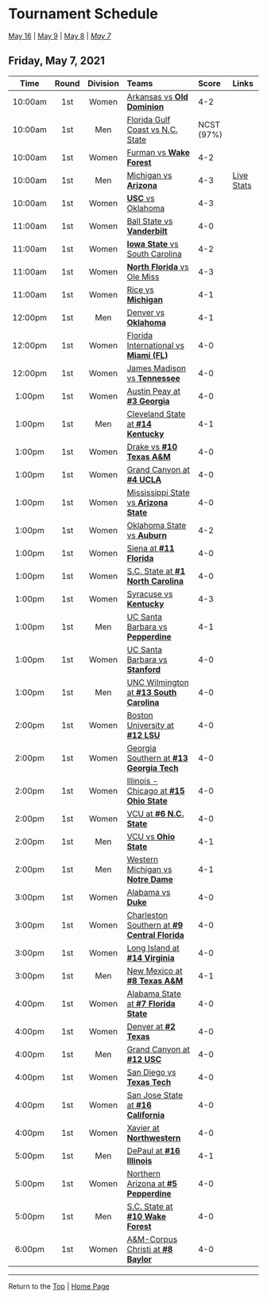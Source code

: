 <a name="top"></a>  

# Tournament Schedule  

[May 16](./05-16.md) &#124; [May 9](./05-09.md) &#124; [May 8](./05-08.md) &#124; *[May 7](./05-07.md)*  

## Friday, May 7, 2021  

| **Time** | **Round** | **Division** | **Teams** | **Score** | **Links** |
| :------: | :-------: | :----------: | :-------- | :-------- | :-------- |
| 10:00am | 1st | Women | [Arkansas vs <b>Old Dominion</b>](../ncaaw/matches/R1_3-4_ARK_vs_ODU.md) | 4-2 |  |  
| 10:00am | 1st | Men | [Florida Gulf Coast vs N.C. State](../ncaam/matches/R1_27-28_FGCU_vs_NCST.md) | NCST (97%) |  |  
| 10:00am | 1st | Women | [Furman vs <b>Wake Forest</b>](../ncaaw/matches/R1_35-36_FUR_vs_WAKE.md) | 4-2 |  |  
| 10:00am | 1st | Men | [Michigan vs <b>Arizona</b>](../ncaam/matches/R1_37-38_MICH_vs_ARIZ.md) | 4-3 | [Live Stats](http://www.sidearmstats.com/ukentucky/tennis/xlive.htm) |  
| 10:00am | 1st | Women | [<b>USC</b> vs Oklahoma](../ncaaw/matches/R1_43-44_USC_vs_OKLA.md) | 4-3 |  |  
| 11:00am | 1st | Women | [Ball State vs <b>Vanderbilt</b>](../ncaaw/matches/R1_59-60_BALL_vs_VANDY.md) | 4-0 |  |  
| 11:00am | 1st | Women | [<b>Iowa State</b> vs South Carolina](../ncaaw/matches/R1_45-46_ISU_vs_SCAR.md) | 4-2 |  |  
| 11:00am | 1st | Women | [<b>North Florida</b> vs Ole Miss](../ncaaw/matches/R1_27-28_UNF_vs_MISS.md) | 4-3 |  |  
| 11:00am | 1st | Women | [Rice vs <b>Michigan</b>](../ncaaw/matches/R1_21-22_RICE_vs_MICH.md) | 4-1 |  |  
| 12:00pm | 1st | Men | [Denver vs <b>Oklahoma</b>](../ncaam/matches/R1_13-14_DEN_vs_OKLA.md) | 4-1 |  |  
| 12:00pm | 1st | Women | [Florida International vs <b>Miami (FL)</b>](../ncaaw/matches/R1_11-12_FIU_vs_MIA.md) | 4-0 |  |  
| 12:00pm | 1st | Women | [James Madison vs <b>Tennessee</b>](../ncaaw/matches/R1_37-38_JMU_vs_TENN.md) | 4-0 |  |  
| 1:00pm | 1st | Women | [Austin Peay at <b>#3 Georgia</b>](../ncaaw/matches/R1_33-34_PEAY_vs_UGA.md) | 4-0 |  |  
| 1:00pm | 1st | Men | [Cleveland State at <b>#14 Kentucky</b>](../ncaam/matches/R1_39-40_CLEV_vs_UK.md) | 4-1 |  |  
| 1:00pm | 1st | Women | [Drake vs <b>#10 Texas A&M</b>](../ncaaw/matches/R1_55-56_DRKE_vs_AM.md) | 4-0 |  |  
| 1:00pm | 1st | Women | [Grand Canyon at <b>#4 UCLA</b>](../ncaaw/matches/R1_31-32_GCU_vs_UCLA.md) | 4-0 |  |  
| 1:00pm | 1st | Women | [Mississippi State vs <b>Arizona State</b>](../ncaaw/matches/R1_61-62_MSST_vs_AZST.md) | 4-0 |  |  
| 1:00pm | 1st | Women | [Oklahoma State vs <b>Auburn</b>](../ncaaw/matches/R1_51-52_OKST_vs_AUB.md) | 4-2 |  |  
| 1:00pm | 1st | Women | [Siena at <b>#11 Florida</b>](../ncaaw/matches/R1_41-42_SIEN_vs_FLA.md) | 4-0 |  |  
| 1:00pm | 1st | Women | [S.C. State at <b>#1 North Carolina</b>](../ncaaw/matches/R1_1-2_SCST_vs_UNC.md) | 4-0 |  |  
| 1:00pm | 1st | Women | [Syracuse vs <b>Kentucky</b>](../ncaaw/matches/R1_5-6_SYR_vs_UK.md) | 4-3 |  |  
| 1:00pm | 1st | Men | [UC Santa Barbara vs <b>Pepperdine</b>](../ncaam/matches/R1_21-22_UCSB_vs_PEPP.md) | 4-1 |  |  
| 1:00pm | 1st | Women | [UC Santa Barbara vs <b>Stanford</b>](../ncaaw/matches/R1_19-20_UCSB_vs_STAN.md) | 4-0 |  |  
| 1:00pm | 1st | Men | [UNC Wilmington at <b>#13 South Carolina</b>](../ncaam/matches/R1_25-26_UNCW_vs_SCAR.md) | 4-0 |  |  
| 2:00pm | 1st | Women | [Boston University at <b>#12 LSU</b>](../ncaaw/matches/R1_23-24_BU_vs_LSU.md) | 4-0 |  |  
| 2:00pm | 1st | Women | [Georgia Southern at <b>#13 Georgia Tech</b>](../ncaaw/matches/R1_25-26_GASO_vs_GT.md) | 4-0 |  |  
| 2:00pm | 1st | Women | [Illinois - Chicago at <b>#15 Ohio State</b>](../ncaaw/matches/R1_57-58_UIC_vs_OSU.md) | 4-0 |  |  
| 2:00pm | 1st | Women | [VCU at <b>#6 N.C. State</b>](../ncaaw/matches/R1_47-48_VCU_vs_NCST.md) | 4-0 |  |  
| 2:00pm | 1st | Men | [VCU vs <b>Ohio State</b>](../ncaam/matches/R1_53-54_VCU_vs_OSU.md) | 4-1 |  |  
| 2:00pm | 1st | Men | [Western Michigan vs <b>Notre Dame</b>](../ncaam/matches/R1_5-6_WMU_vs_ND.md) | 4-1 |  |  
| 3:00pm | 1st | Women | [Alabama vs <b>Duke</b>](../ncaaw/matches/R1_13-14_BAMA_vs_DUKE.md) | 4-0 |  |  
| 3:00pm | 1st | Women | [Charleston Southern at <b>#9 Central Florida</b>](../ncaaw/matches/R1_9-10_CHSO_vs_UCF.md) | 4-0 |  |  
| 3:00pm | 1st | Women | [Long Island at <b>#14 Virginia</b>](../ncaaw/matches/R1_39-40_LIU_vs_UVA.md) | 4-0 |  |  
| 3:00pm | 1st | Men | [New Mexico at <b>#8 Texas A&M</b>](../ncaam/matches/R1_15-16_UNM_vs_AM.md) | 4-1 |  |  
| 4:00pm | 1st | Women | [Alabama State at <b>#7 Florida State</b>](../ncaaw/matches/R1_49-50_ALST_vs_FSU.md) | 4-0 |  |  
| 4:00pm | 1st | Women | [Denver at <b>#2 Texas</b>](../ncaaw/matches/R1_63-64_DEN_vs_TEX.md) | 4-0 |  |  
| 4:00pm | 1st | Men | [Grand Canyon at <b>#12 USC</b>](../ncaam/matches/R1_23-24_GCU_vs_USC.md) | 4-0 |  |  
| 4:00pm | 1st | Women | [San Diego vs <b>Texas Tech</b>](../ncaaw/matches/R1_29-30_USD_vs_TTU.md) | 4-0 |  |  
| 4:00pm | 1st | Women | [San Jose State at <b>#16 California</b>](../ncaaw/matches/R1_7-8_SJSU_vs_CAL.md) | 4-0 |  |  
| 4:00pm | 1st | Women | [Xavier at <b>Northwestern</b>](../ncaaw/matches/R1_53-54_XAV_vs_NW.md) | 4-0 |  |  
| 5:00pm | 1st | Men | [DePaul at <b>#16 Illinois</b>](../ncaam/matches/R1_7-8_DEP_vs_ILL.md) | 4-1 |  |  
| 5:00pm | 1st | Women | [Northern Arizona at <b>#5 Pepperdine</b>](../ncaaw/matches/R1_17-18_NAU_vs_PEPP.md) | 4-0 |  |  
| 5:00pm | 1st | Men | [S.C. State at <b>#10 Wake Forest</b>](../ncaam/matches/R1_55-56_SCST_vs_WAKE.md) | 4-0 |  |  
| 6:00pm | 1st | Women | [A&M-Corpus Christi at <b>#8 Baylor</b>](../ncaaw/matches/R1_15-16_TAMCC_vs_BAY.md) | 4-0 |  |  
------

Return to the [Top](#top) &#124; [Home Page](../../index.md)